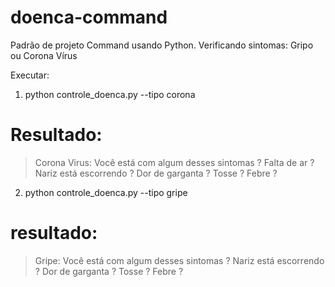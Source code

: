 # doenca-command
Padrão de projeto Command usando Python. Verificando sintomas: Gripo ou Corona Vírus

Executar:

1) python controle_doenca.py --tipo corona

# Resultado:

> Corona Virus: Você está com algum desses sintomas ?
> Falta de ar ?
> Nariz está escorrendo ?
> Dor de garganta ?
> Tosse ?
> Febre ?

2) python controle_doenca.py --tipo gripe

# resultado:

> Gripe: Você está com algum desses sintomas ?
> Nariz está escorrendo ?
> Dor de garganta ?
> Tosse ?
> Febre ?
